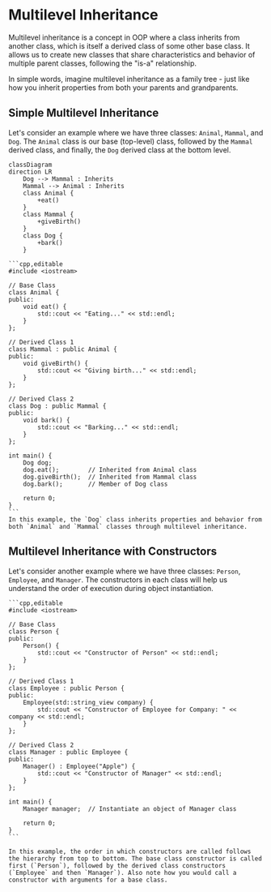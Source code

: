 # Multilevel Inheritance

Multilevel inheritance is a concept in OOP where a class inherits from another class, which is itself a derived class of some other base class. It allows us to create new classes that share characteristics and behavior of multiple parent classes, following the "is-a" relationship.

In simple words, imagine multilevel inheritance as a family tree - just like how you inherit properties from both your parents and grandparents.

## Simple Multilevel Inheritance

Let's consider an example where we have three classes: `Animal`, `Mammal`, and `Dog`. The `Animal` class is our base (top-level) class, followed by the `Mammal` derived class, and finally, the `Dog` derived class at the bottom level.

```mermaid
classDiagram
direction LR
    Dog --> Mammal : Inherits
    Mammal --> Animal : Inherits
    class Animal {
        +eat()
    }
    class Mammal {
        +giveBirth()
    }
    class Dog {
        +bark()
    }
```

~~~admonish example
```cpp,editable
#include <iostream>

// Base Class
class Animal {
public:
    void eat() {
        std::cout << "Eating..." << std::endl;
    }
};

// Derived Class 1
class Mammal : public Animal {
public:
    void giveBirth() {
        std::cout << "Giving birth..." << std::endl;
    }
};

// Derived Class 2
class Dog : public Mammal {
public:
    void bark() {
        std::cout << "Barking..." << std::endl;
    }
};

int main() {
    Dog dog;
    dog.eat();        // Inherited from Animal class
    dog.giveBirth();  // Inherited from Mammal class
    dog.bark();       // Member of Dog class

    return 0;
}
```
In this example, the `Dog` class inherits properties and behavior from both `Animal` and `Mammal` classes through multilevel inheritance.
~~~

## Multilevel Inheritance with Constructors

Let's consider another example where we have three classes: `Person`, `Employee`, and `Manager`. The constructors in each class will help us understand the order of execution during object instantiation.

~~~admonish example
```cpp,editable
#include <iostream>

// Base Class
class Person {
public:
    Person() {
        std::cout << "Constructor of Person" << std::endl;
    }
};

// Derived Class 1
class Employee : public Person {
public:
    Employee(std::string_view company) {
        std::cout << "Constructor of Employee for Company: " << company << std::endl;
    }
};

// Derived Class 2
class Manager : public Employee {
public:
    Manager() : Employee("Apple") {
        std::cout << "Constructor of Manager" << std::endl;
    }
};

int main() {
    Manager manager;  // Instantiate an object of Manager class

    return 0;
}
```

In this example, the order in which constructors are called follows the hierarchy from top to bottom. The base class constructor is called first (`Person`), followed by the derived class constructors (`Employee` and then `Manager`). Also note how you would call a constructor with arguments for a base class.
~~~